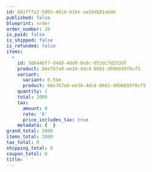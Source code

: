 ```yaml
---
id: 681fffa2-5083-4614-b16e-aa1bdb81abde
published: false
blueprint: order
order_number: 26
is_paid: false
is_shipped: false
is_refunded: false
items:
  -
    id: 38644bf7-d4d8-40d9-8e9c-053dc7d253df
    product: 66e767a9-ee34-4dc4-8681-d09bb59f0cf5
    variant:
      variant: 6.5km
      product: 66e767a9-ee34-4dc4-8681-d09bb59f0cf5
    quantity: 1
    total: 2000
    tax:
      amount: 0
      rate: '0'
      price_includes_tax: true
    metadata: {  }
grand_total: 2000
items_total: 2000
tax_total: 0
shipping_total: 0
coupon_total: 0
title: ' '
---
```

